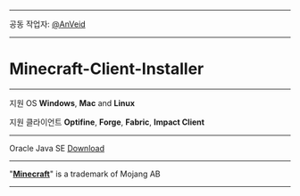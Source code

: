 ***

공동 작업자: [@AnVeid](https://github.com/AnVeid)

___

# Minecraft-Client-Installer

---

지원 OS **Windows**, **Mac** and **Linux**

지원 클라이언트 **Optifine**, **Forge**, **Fabric**, **Impact Client**

---

Oracle Java SE [Download](https://github.com/BAN-NO77/Minecraft-Client-Installer/blob/main/Oracle%20Java%20SE.md)

___

"[**Minecraft**](https://www.minecraft.net)" is a trademark of Mojang AB

___
